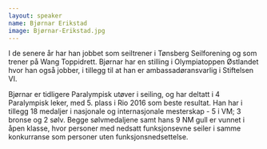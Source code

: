 ```yaml
---
layout: speaker
name: Bjørnar Erikstad
image: Bjørnar-Erikstad.jpg
---
```

I de senere år har han jobbet som seiltrener i Tønsberg Seilforening og som trener på Wang Toppidrett. Bjørnar har en stilling i Olympiatoppen Østlandet hvor han også jobber, i tillegg til at han er ambassadøransvarlig i Stiftelsen VI. 

Bjørnar er tidligere Paralympisk utøver i seiling, og har deltatt i 4 Paralympisk leker, med 5. plass i Rio 2016 som beste resultat. Han har i tillegg 18 medaljer i nasjonale og internasjonale mesterskap - 5 i VM; 3 bronse og 2 sølv. Begge sølvmedaljene samt hans 9 NM gull er vunnet i åpen klasse, hvor personer med nedsatt funksjonsevne seiler i samme konkurranse som personer uten funksjonsnedsettelse.
